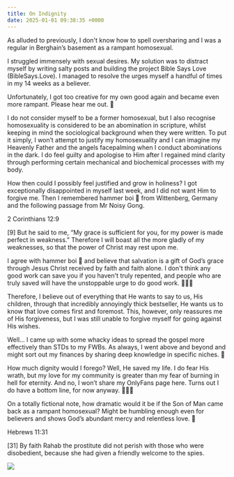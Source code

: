 ```yaml
---
title: On Indignity
date: 2025-01-01 09:38:35 +0000
---
```


As alluded to previously, I don't know how to spell oversharing and I was a regular in Berghain’s basement as a rampant homosexual.

I struggled immensely with sexual desires. My solution was to distract myself by writing salty posts and building the project Bible Says Love (BibleSays.Love). I managed to resolve the urges myself a handful of times in my 14 weeks as a believer.

Unfortunately, I got too creative for my own good again and became even more rampant. Please hear me out. 🙏

I do not consider myself to be a former homosexual, but I also recognise homosexuality is considered to be an abomination in scripture, whilst keeping in mind the sociological background when they were written. To put it simply, I won’t attempt to justify my homosexuality and I can imagine my Heavenly Father and the angels facepalming when I conduct abominations in the dark. I do feel guilty and apologise to Him after I regained mind clarity through performing certain mechanical and biochemical processes with my body.

How then could I possibly feel justified and grow in holiness? I got exceptionally disappointed in myself last week, and I did not want Him to forgive me. Then I remembered hammer boi 🔨 from Wittenberg, Germany and the following passage from Mr Noisy Gong.

2 Corinthians 12:9

[9] But he said to me, “My grace is sufficient for you, for my power is made perfect in weakness.” Therefore I will boast all the more gladly of my weaknesses, so that the power of Christ may rest upon me.

I agree with hammer boi 🔨 and believe that salvation is a gift of God’s grace through Jesus Christ received by faith and faith alone. I don't think any good work can save you if you haven't truly repented, and people who are truly saved will have the unstoppable urge to do good work. 🙈🫣🤡

Therefore, I believe out of everything that He wants to say to us, His children, through that incredibly annoyingly thick bestseller, He wants us to know that love comes first and foremost. This, however, only reassures me of His forgiveness, but I was still unable to forgive myself for going against His wishes.

Well… I came up with some whacky ideas to spread the gospel more effectively than STDs to my FWBs. As always, I went above and beyond and might sort out my finances by sharing deep knowledge in specific niches. 🙈

How much dignity would I forego? Well, He saved my life. I do fear His wrath, but my love for my community is greater than my fear of burning in hell for eternity. And no, I won’t share my OnlyFans page here. Turns out I do have a bottom line, for now anyway. 🤔🫣🥹

On a totally fictional note, how dramatic would it be if the Son of Man came back as a rampant homosexual? Might be humbling enough even for believers and shows God’s abundant mercy and relentless love. 🤔

Hebrews 11:31

[31] By faith Rahab the prostitute did not perish with those who were disobedient, because she had given a friendly welcome to the spies.

![](/BQQOJq6vJbtIhygf.jpeg)